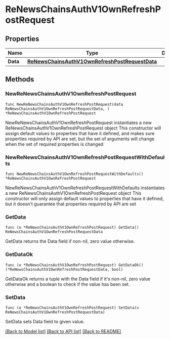 # ReNewsChainsAuthV1OwnRefreshPostRequest

## Properties

Name | Type | Description | Notes
------------ | ------------- | ------------- | -------------
**Data** | [**ReNewsChainsAuthV1OwnRefreshPostRequestData**](ReNewsChainsAuthV1OwnRefreshPostRequestData.md) |  | 

## Methods

### NewReNewsChainsAuthV1OwnRefreshPostRequest

`func NewReNewsChainsAuthV1OwnRefreshPostRequest(data ReNewsChainsAuthV1OwnRefreshPostRequestData, ) *ReNewsChainsAuthV1OwnRefreshPostRequest`

NewReNewsChainsAuthV1OwnRefreshPostRequest instantiates a new ReNewsChainsAuthV1OwnRefreshPostRequest object
This constructor will assign default values to properties that have it defined,
and makes sure properties required by API are set, but the set of arguments
will change when the set of required properties is changed

### NewReNewsChainsAuthV1OwnRefreshPostRequestWithDefaults

`func NewReNewsChainsAuthV1OwnRefreshPostRequestWithDefaults() *ReNewsChainsAuthV1OwnRefreshPostRequest`

NewReNewsChainsAuthV1OwnRefreshPostRequestWithDefaults instantiates a new ReNewsChainsAuthV1OwnRefreshPostRequest object
This constructor will only assign default values to properties that have it defined,
but it doesn't guarantee that properties required by API are set

### GetData

`func (o *ReNewsChainsAuthV1OwnRefreshPostRequest) GetData() ReNewsChainsAuthV1OwnRefreshPostRequestData`

GetData returns the Data field if non-nil, zero value otherwise.

### GetDataOk

`func (o *ReNewsChainsAuthV1OwnRefreshPostRequest) GetDataOk() (*ReNewsChainsAuthV1OwnRefreshPostRequestData, bool)`

GetDataOk returns a tuple with the Data field if it's non-nil, zero value otherwise
and a boolean to check if the value has been set.

### SetData

`func (o *ReNewsChainsAuthV1OwnRefreshPostRequest) SetData(v ReNewsChainsAuthV1OwnRefreshPostRequestData)`

SetData sets Data field to given value.



[[Back to Model list]](../README.md#documentation-for-models) [[Back to API list]](../README.md#documentation-for-api-endpoints) [[Back to README]](../README.md)


